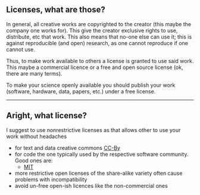 ## Licenses, what are those?

In general, all creative works are copyrighted to the creator (this maybe the company one works for).  This give the creator exclusive rights to use, distribute, etc that work. This also means that no-one else can use it; this is against reproducible (and open) research, as one cannot reproduce if one cannot use.

Thus, to make work available to others a license is granted to use said work.  This maybe a commercial licence or a free and open source license (ok, there are many terms).

To make your science openly available you should publish your work (software, hardware, data, papers, etc.) under a free license.

---

## Aright, what license?

I suggest to use nonrestrictive licenses as that allows other to use your work without headaches

- for text and data creative commons [CC-By](https://creativecommons.org/licenses/by/4.0)
- for code the one typically used by the respective software community.  Good ones are:
  - [MIT](https://opensource.org/license/mit)
- more restrictive open licenses of the share-alike variety often cause problems with incompatibility
- avoid un-free open-ish licences like the non-commercial ones
